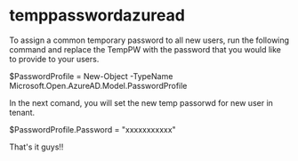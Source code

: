 # temppasswordazuread

To assign a common temporary password to all new users, run the following command and replace the TempPW with the password that you would like to provide to your users.

 $PasswordProfile = New-Object -TypeName Microsoft.Open.AzureAD.Model.PasswordProfile

In the next comand, you will set the new temp passorwd for new user in tenant.

 $PasswordProfile.Password = "xxxxxxxxxxx"

That's it guys!!
